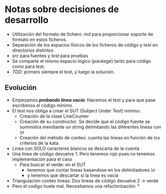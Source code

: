 Notas sobre decisiones de desarrollo
====================================
*   Utilización del formato de fichero *.md* para proporcionar soporte de formato en estos ficheros.
*   Separación de los espacios físicos de los ficheros de código y test en directorios distintos
   *   *src* para fuentes y *test* para pruebas
*   Se comparte el mismo espacio lógico (*package*) tanto para código como para test.
*   *TDD*: primero siempre el test, y luego la solución.

Evolución
------------------------------------
*   Empezamos **_probando línea vacia_**. Hacemos el test y para que pase escribimos el código mínimo.
   * El test nos obliga a crear el SUT (Subject Under Test) mínimo:
      * Creación de la clase LineCounter
      * Creación de su constructor. Se decide que el código fuente se suministra mendiante un string delimitando las diferentes líneas con *\n*
      * Creación del método de conteo: cuenta las lineas en función de los criterios de la kata.
*   Linea con SOLO caracteres blancos se descarta de la cuenta
*   Una linea de código devuelve 1. Pero tenemos *rojo* pues no tenemos implementación para el caso
      * Para buscar el verde: en el SUT
         * tenemos que contar lineas basandose en los delimitadores *\\n*
         * y tenemos que descartar si la linea es vacia
*   Triangulación conteo lineas: Dos lineas de código devuelve 2 -> verde
*   Pero el codigo huele mal. Necesitamos una refactorización:
         * 




